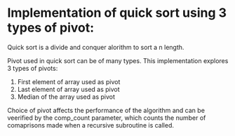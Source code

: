 # Implementation of quick sort using 3 types of pivot:
Quick sort is a divide and conquer alorithm to sort a n length.

Pivot used in quick sort can be of many types. This implementation explores 3 types of pivots:
1. First element of array used as pivot
2. Last element of array used as pivot
3. Median of the array used as pivot

Choice of pivot affects the performance of the algorithm and can be veerified by the comp_count parameter, which counts the number of comaprisons made
when a recursive subroutine is called.
